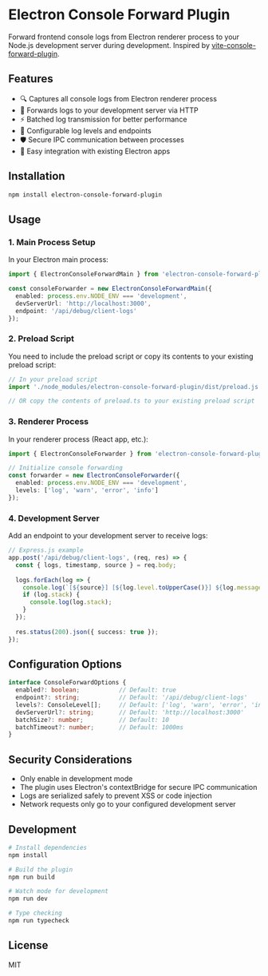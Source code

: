 # Electron Console Forward Plugin

Forward frontend console logs from Electron renderer process to your Node.js development server during development. Inspired by [vite-console-forward-plugin](https://github.com/mitsuhiko/vite-console-forward-plugin).

## Features

- 🔍 Captures all console logs from Electron renderer process
- 📡 Forwards logs to your development server via HTTP
- ⚡ Batched log transmission for better performance
- 🎯 Configurable log levels and endpoints
- 🛡️ Secure IPC communication between processes
- 🔧 Easy integration with existing Electron apps

## Installation

```bash
npm install electron-console-forward-plugin
```

## Usage

### 1. Main Process Setup

In your Electron main process:

```typescript
import { ElectronConsoleForwardMain } from 'electron-console-forward-plugin';

const consoleForwarder = new ElectronConsoleForwardMain({
  enabled: process.env.NODE_ENV === 'development',
  devServerUrl: 'http://localhost:3000',
  endpoint: '/api/debug/client-logs'
});
```

### 2. Preload Script

You need to include the preload script or copy its contents to your existing preload script:

```typescript
// In your preload script
import './node_modules/electron-console-forward-plugin/dist/preload.js';

// OR copy the contents of preload.ts to your existing preload script
```

### 3. Renderer Process

In your renderer process (React app, etc.):

```typescript
import { ElectronConsoleForwarder } from 'electron-console-forward-plugin';

// Initialize console forwarding
const forwarder = new ElectronConsoleForwarder({
  enabled: process.env.NODE_ENV === 'development',
  levels: ['log', 'warn', 'error', 'info']
});
```

### 4. Development Server

Add an endpoint to your development server to receive logs:

```typescript
// Express.js example
app.post('/api/debug/client-logs', (req, res) => {
  const { logs, timestamp, source } = req.body;
  
  logs.forEach(log => {
    console.log(`[${source}] [${log.level.toUpperCase()}] ${log.message}`);
    if (log.stack) {
      console.log(log.stack);
    }
  });
  
  res.status(200).json({ success: true });
});
```

## Configuration Options

```typescript
interface ConsoleForwardOptions {
  enabled?: boolean;           // Default: true
  endpoint?: string;           // Default: '/api/debug/client-logs'
  levels?: ConsoleLevel[];     // Default: ['log', 'warn', 'error', 'info', 'debug']
  devServerUrl?: string;       // Default: 'http://localhost:3000'
  batchSize?: number;          // Default: 10
  batchTimeout?: number;       // Default: 1000ms
}
```

## Security Considerations

- Only enable in development mode
- The plugin uses Electron's contextBridge for secure IPC communication
- Logs are serialized safely to prevent XSS or code injection
- Network requests only go to your configured development server

## Development

```bash
# Install dependencies
npm install

# Build the plugin
npm run build

# Watch mode for development
npm run dev

# Type checking
npm run typecheck
```

## License

MIT